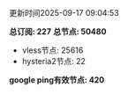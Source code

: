 更新时间2025-09-17 09:04:53

**总订阅: 227**
**总节点: 50480**
- vless节点: 25616
- hysteria2节点: 22

**google ping有效节点: 420**
